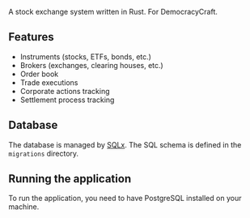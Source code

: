 A stock exchange system written in Rust. For DemocracyCraft.

## Features

- Instruments (stocks, ETFs, bonds, etc.)
- Brokers (exchanges, clearing houses, etc.)
- Order book
- Trade executions
- Corporate actions tracking
- Settlement process tracking

## Database

The database is managed by [SQLx](https://github.com/launchbadge/sqlx). The SQL schema is defined in the `migrations` directory.

## Running the application

To run the application, you need to have PostgreSQL installed on your machine.